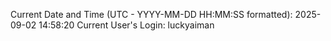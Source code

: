 Current Date and Time (UTC - YYYY-MM-DD HH:MM:SS formatted): 2025-09-02 14:58:20
Current User's Login: luckyaiman
